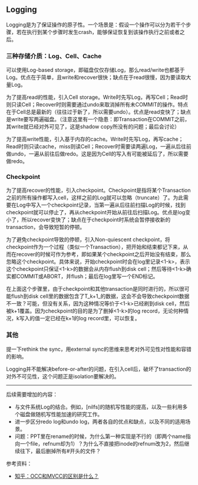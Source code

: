 ## Logging

Logging是为了保证操作的原子性。一个场景是：假设一个操作可以分为若干个步骤，若在执行到某个步骤时发生crash，能够保证恢复到该操作执行之前或者之后。

### 三种存储介质：Log、Cell、Cache

可以使用Log-based storage，即磁盘仅仅存储Log，那么read/write也都基于Log。优点在于简单，且write和recover很快；缺点在于read很慢，因为要读取大量Log。

为了提高read的性能，引入Cell storage。Write时先写Log，再写Cell；Read时则只读Cell；Recover时则需要通过undo来取消掉所有未COMMIT的操作。特点在于Cell总是最新的（往往过于新了，所以需要undo）。优点是read变快了；缺点是write要写两遍磁盘。（注意这里有一个隐患：即Transaction在COMMIT之前，其write就已经对外可见了，这是shadow copy所没有的问题；最后会讨论）

为了提高write性能，引入基于内存的cache。Write时先写Log，再写cache；Read时则只读cache，miss则读Cell；Recover时需要读两遍Log，一遍从后往前做undo，一遍从前往后做redo。这是因为Cell的写入有可能被延后了，所以需要做redo。

### Checkpoint

为了提高recover的性能，引入checkpoint。Checkpoint是指将某个Transaction之前的所有操作都写入cell，这样之前的Log就可以忽略（truncate）了。为此需要在Log中写入一个checkpoint记录，当第一遍从后往前扫描Log的时候，找到checkpoint就可以停止了，再从checkpoint开始从前往后扫描Log。优点是log变小了，所以recover变快了；缺点在于checkpoint时系统会暂停接收新的transaction，会导致短暂的停顿。

为了避免checkpoint导致的停顿，引入Non-quiescent checkpoint，将checkpoint作为一个过程（类似一个Transaction），把开始和结束都记下来，从而在recover的时候可作为参考，即如果某个checkpoint之后开始没有结束，那么忽略这个checkpoint。具体来说，开始checkpoint时会在log里记录<1-k>，表示这个checkpoint只保证<1-k>的数据会从内存flush到disk cell；然后等待<1-k>确实都COMMIT或ABORT，并flush；最后在log里写一个END标记。

在上面这个步骤里，由于checkpoint和其他transaction是同时进行的，所以很可能flush到disk cell里的数据包含了T_k+1_的数据，这会不会导致checkpoint数据不一致？可能，但没有关系，因为这种情况等价于<1-k>已经刷到disk cell，然后被k+1覆盖。因为checkpoint的目的是为了删掉<1-k>的log record，无论何种情况，k写入的值一定已经在k+1的log record里，可以恢复。

### 其他

提一下rethink the sync，用external sync的思维来思考对外可见性对性能和容错的影响。

Logging并不能解决before-or-after的问题，在引入cell后，破坏了transaction的对外不可见性，这个问题正是isolation要解决的。

----
后续需要增加的内容：

- 与文件系统Log的结合。例如，[nilfs]的随机写性能的提高，以及一些利用多个磁盘做随机写性能加速的研究工作。
- 进一步区分redo log和undo log，两者各自的优点和缺点，以及不同的适用场景。
- 问题：PPT里在rename的时候，为什么第一种实现是不行的（即两个name指向一个file，refnum却为1）？为什么不直接把inode的refnum改为2，然后继续往下，最后删掉所有#开头的文件？

参考资料：

- [知乎：OCC和MVCC的区别是什么？](https://www.zhihu.com/question/60278698)


